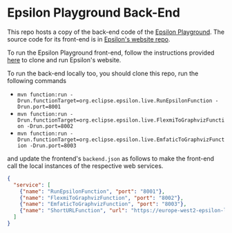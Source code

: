 # Epsilon Playground Back-End

This repo hosts a copy of the back-end code of the [Epsilon Playground](https://www.eclipse.org/epsilon/live/). The source code for its front-end is in [Epsilon's website repo](https://git.eclipse.org/c/www.eclipse.org/epsilon.git/tree/mkdocs/docs/live).

To run the Epsilon Playground front-end, follow the instructions provided [here](https://www.eclipse.org/epsilon/doc/articles/manage-the-epsilon-website-locally/) to clone and run Epsilon's website. 

To run the back-end locally too, you should clone this repo, run the following commands 

- `mvn function:run -Drun.functionTarget=org.eclipse.epsilon.live.RunEpsilonFunction -Drun.port=8001`
- `mvn function:run -Drun.functionTarget=org.eclipse.epsilon.live.FlexmiToGraphvizFunction -Drun.port=8002`
- `mvn function:run -Drun.functionTarget=org.eclipse.epsilon.live.EmfaticToGraphvizFunction -Drun.port=8003`

and update the frontend's `backend.json` as follows to make the front-end call the local instances of the respective web services.

```json
{
  "service": [
    {"name": "RunEpsilonFunction", "port": "8001"},
    {"name": "FlexmiToGraphvizFunction", "port": "8002"},
    {"name": "EmfaticToGraphvizFunction", "port": "8003"},
    {"name": "ShortURLFunction", "url": "https://europe-west2-epsilon-live-gcp.cloudfunctions.net/short-url"}
  ]
}
```